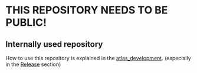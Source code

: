 # THIS REPOSITORY NEEDS TO BE PUBLIC!

## Internally used repository

How to use this repository is explained in the [atlas_development](https://github.com/naspersclassifieds-shared/atlas-web-develeopment-environment).
(especially in the [Release](https://github.com/naspersclassifieds-shared/atlas-web-development-environment#release) section)



